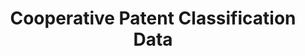 ---
layout: default
bigquery: https://console.cloud.google.com/bigquery?p=patents-public-data&d=cpc&page=dataset
citation: '“Cooperative Patent Classification” by the EPO and USPTO, for public use. '
contributors: EPO, USPTO
cost: None
description: Cooperative Patent Classification Data contains the scheme and definitions
  of the Cooperative Patent Classification system for classifying patent documents.
  The CPC is the result of a partnership between the EPO and the USPTO in their joint
  effort to develop a common, internationally compatible classification system for
  technical documents, in particular patent publications, which will be used by both
  offices in the patent granting process
documentation: https://www.cooperativepatentclassification.org/cpcSchemeAndDefinitions
last_edit: 04/07/2022, 11:40:25
location: https://www.cooperativepatentclassification.org/index
maintained_by: USPTO, EPO
schema_fields:
- title_part
- title_full
- synonyms
- applicationReferences
- definition
- child_groups
- limiting_references
- limitingReferences
- ipc_concordant
- residualReferences
- date_revised
- children
- parents
- application_references
- not_allocatable
- dateRevised
- additional_only
- childGroups
- glossary
- informative_references
- titlePart
- residual_references
- breakdown_code
- breakdownCode
- sizeCache
- informativeReferences
- titleFull
- symbol
- notAllocatable
- level
- ipcConcordant
- status
shortname: cooperative_patent_classification
tags:
- patents
- science
title: Cooperative Patent Classification Data
uuid: 984374a7-16e9-4b35-9445-458daceb01bf
---